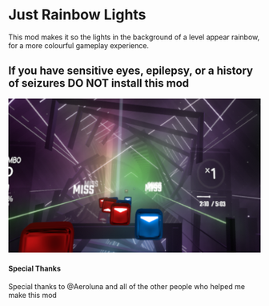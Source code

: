 # Just Rainbow Lights

This mod makes it so the lights in the background of a level appear rainbow, for a more colourful gameplay experience.

## If you have sensitive eyes, epilepsy, or a history of seizures **DO NOT** install this mod

![Preview](JustRainbowLights/Img/RainbowLighting.PNG "Preview")

#### Special Thanks

Special thanks to @Aeroluna and all of the other people who helped me make this mod
